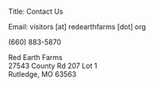 Title: Contact Us

Email: visitors [at] redearthfarms [dot] org

(660) 883-5870

Red Earth Farms<br>
27543 County Rd 207 Lot 1<br>
Rutledge, MO 63563

